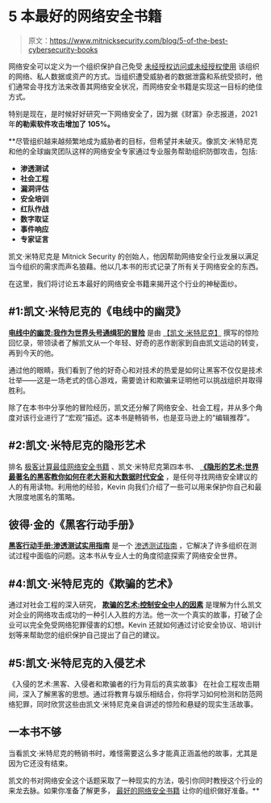 # 5 本最好的网络安全书籍

> 原文：<https://www.mitnicksecurity.com/blog/5-of-the-best-cybersecurity-books>

网络安全可以定义为一个组织保护自己免受 [未经授权访问或未经授权使用](https://www.cisa.gov/uscert/ncas/tips/ST04-001) 该组织的网络、私人数据或资产的方式。当组织遭受威胁者的数据泄露和系统受损时，他们通常会寻找方法来改善其网络安全状况，而网络安全书籍是实现这一目标的绝佳方式。

特别是现在，是时候好好研究一下网络安全了，因为据《财富》杂志报道，2021 年[](https://fortune.com/2022/02/17/ransomware-attacks-surge-2021-report/)****的勒索软件攻击增加了 105%。****

 **尽管组织越来越频繁地成为威胁者的目标，但希望并未破灭。像凯文·米特尼克和他的全球幽灵团队这样的网络安全专家通过[](/security-services)专业服务帮助组织防御攻击，包括:

*   **渗透测试** 
*   **社会工程** 
*   **漏洞评估** 
*   **安全培训** 
*   **红队作战** 
*   **数字取证** 
*   **事件响应** 
*   **专家证言** 

凯文·米特尼克是 Mitnick Security 的创始人，他因帮助网络安全行业发展以满足当今组织的需求而声名狼藉。他以几本书的形式记录了所有关于网络安全的东西。

在这里，我们将讨论五本最好的网络安全书籍来揭开这个行业的神秘面纱。

## #1:凯文·米特尼克的《电线中的幽灵》

[**电线中的幽灵:我作为世界头号通缉犯的冒险**](/ghost-in-the-wires) 是由 [【凯文·米特尼克】](/about-kevin-mitnick-mitnick-security) 撰写的惊险回忆录，带领读者了解凯文从一个年轻、好奇的恶作剧家到自由凯文运动的转变，再到今天的他。

通过他的眼睛，我们看到了他的好奇心和对技术的热爱是如何让黑客不仅仅是技术壮举——这是一场老式的信心游戏，需要诡计和欺骗来证明他可以挑战组织并取得胜利。

除了在本书中分享他的冒险经历，凯文还分解了网络安全、社会工程，并从多个角度对该行业进行了“宏观”描述。这本书是畅销书，也是亚马逊上的“编辑推荐”。

## #2:凯文·米特尼克的隐形艺术

排名 [极客计算最佳网络安全书籍](https://computingforgeeks.com/best-cybersecurity-books-to-read/) 、凯文·米特尼克第四本书、 [**《隐形的艺术:世界最著名的黑客教你如何在老大哥和大数据时代安全**](/the-art-of-invisibility-mitnick-security) ，是任何寻找网络安全建议的人的有用读物。利用他的经验，Kevin 向我们介绍了一些可以用来保护你自己和最大限度地匿名的策略。

## 彼得·金的《黑客行动手册》

[**黑客行动手册:渗透测试实用指南**](https://www.amazon.com/Hacker-Playbook-Practical-Penetration-Testing/dp/1494932636) 是一个 [渗透测试指南](/penetration-testing) ，它解决了许多组织在测试过程中面临的问题。这本书从专业人士的角度彻底探索了网络安全世界。

## #4:凯文·米特尼克的《欺骗的艺术》

通过对社会工程的深入研究， [**欺骗的艺术:控制安全中人的因素**](/the-art-of-deception) 是理解为什么凯文对企业的网络攻击成功的一种引人入胜的方法。他一次一个真实的故事，打破了企业可以完全免受网络犯罪侵害的幻想。Kevin 还就如何通过讨论安全协议、培训计划等来帮助您的组织保护自己提出了自己的建议。

## #5:凯文·米特尼克的入侵艺术

《入侵的艺术:黑客、入侵者和欺骗者的行为背后的真实故事》 在社会工程攻击期间，深入了解黑客的思想。通过将教育与娱乐相结合，你将学习如何检测和防范网络犯罪，同时欣赏这些由凯文·米特尼克亲自讲述的惊险和悬疑的现实生活故事。

## 一本书不够

当看凯文·米特尼克的畅销书时，难怪需要这么多才能真正涵盖他的故事，尤其是因为它还没有结束。

凯文的书对网络安全这个话题采取了一种现实的方法，吸引你同时教授这个行业的来龙去脉。如果你准备了解更多， [最好的网络安全书籍](/bestselling-books-by-kevin-mitnick) 让你的组织做好准备。**
